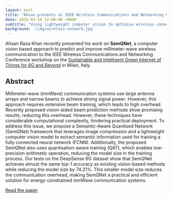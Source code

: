 ```yaml
---
layout: post
title: "Ahsan presents at IEEE Wireless Communications and Networking Conference"
date: 2025-03-24 12:00:00 +0000
subtitle: "Using lightweight computer vision to optimise wireless connectivity"
background: '/img/wireless-network.jpg'
---
```


Ahsan Raza Khan recently presented his work on **SemQNet**, a computer vision based approach to predict and improve millimeter-wave wireless communication to the IEEE Wireless Communications and Networking Conference workshop on the [Sustainable and Intelligent Green Internet of Things for 6G and Beyond](https://wcnc2025.ieee-wcnc.org/program/workshops) in Milan, Italy.

## Abstract

Millimeter-wave (mmWave) communication systems use large antenna arrays and narrow beams to achieve strong signal power. However, this approach requires extensive beam training, which leads to high overhead. Recently proposed vision-aided beam prediction methods show promising results, reducing this overhead. However, these techniques have considerable computational complexity, hindering practical deployment. To address this issue, we propose a Semantic-Aware Quantised Network (SemQNet) framework that leverages image compression and a lightweight computer vision model to extract semantic information used for training a fully connected neural network (FCNN). Additionally, the proposed SemQNet also uses quantisation-aware training (QAT), which enables low-precision arithmetic operation, reducing the model size in the training process. Our tests on the DeepSense 6G dataset show that SemQNet achieves almost the same top-1 accuracy as existing vision-based methods while reducing the model size by 74.21%. This smaller model size reduces the communication overhead, making SemQNet a practical and efficient solution for energy-constrained mmWave communication systems.

<div class="clearfix">
    <a class="btn btn-primary float-right" href="/publications/2025-semq-deepsense-5g">Read the paper</a>
</div>